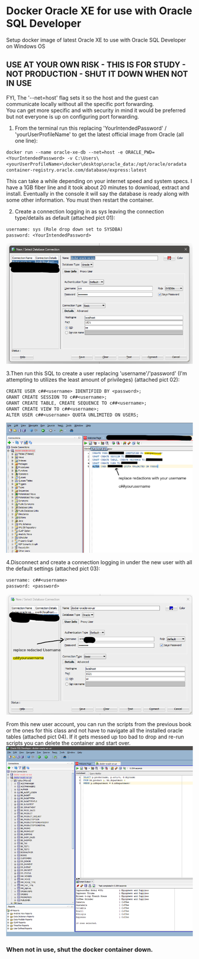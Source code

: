 # Docker Oracle XE for use with Oracle SQL Developer
Setup docker image of latest Oracle XE to use with Oracle SQL Developer on Windows OS

## USE AT YOUR OWN RISK - THIS IS FOR STUDY - NOT PRODUCTION - SHUT IT DOWN WHEN NOT IN USE

FYI, The '--net=host' flag sets it so the host and the guest can communicate locally without all the specific port forwarding.
<br />You can get more specific and with security in mind it would be preferred but not everyone is up on configuring port forwarding. 

1. From the terminal run this replacing 'YourIntendedPassword' / 'yourUserProfileName'  to get the latest official image from Oracle (all one line):

``` 
docker run --name oracle-xe-db --net=host -e ORACLE_PWD=<YourIntendedPassword> -v C:\Users\<yourUserProfileName>\docker\desktop\oracle_data:/opt/oracle/oradata container-registry.oracle.com/database/express:latest
```

This can take a while depending on your internet speed and system specs. I have a 1GB fiber line and it took about 20 minutes to download, extract and install. 
Eventually in the console it will say the database is ready along with some other information.
You must then restart the container.

2. Create a connection logging in as sys leaving the connection type/details as default (attached pict 01):
```
username: sys (Role drop down set to SYSDBA)
password: <YourIntendedPassword>
```
![Alt](https://github.com/Hamberfim/docker-oracle-xe/blob/main/01_sysLogin.png "SYS Login Screen Shot")

3.Then run this SQL to create a user replacing 'username'/'password' (I'm attempting to utilizes the least amount of privileges) (attached pict 02):
```
CREATE USER c##<username> IDENTIFIED BY <password>;
GRANT CREATE SESSION TO c##<username>;
GRANT CREATE TABLE, CREATE SEQUENCE TO c##<username>;
GRANT CREATE VIEW TO c##<username>;
ALTER USER c##<username> QUOTA UNLIMITED ON USERS;
```
![Alt](https://github.com/Hamberfim/docker-oracle-xe/blob/main/02_userScript.png "new user script Screen Shot")

4.Disconnect and create a connection logging in under the new user with all the default settings (attached pict 03):
```
username: c##<username>
password: <password>
```
![Alt](https://github.com/Hamberfim/docker-oracle-xe/blob/main/03_userLogin.png "new user connection Screen Shot")

From this new user account, you can run the scripts from the previous book or the ones for this class and not have to navigate all the installed oracle tables (attached pict 04). If it gets messed up too bad to drop and re-run scripts you can delete the container and start over.
![Alt](https://github.com/Hamberfim/docker-oracle-xe/blob/main/04_userRunningScript.png "query under new user Screen Shot")

### When not in use, shut the docker container down.
